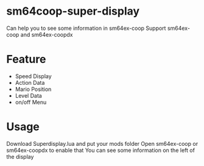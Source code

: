 # sm64coop-super-display
Can help you to see some information in sm64ex-coop
Support sm64ex-coop and sm64ex-coopdx
# Feature
 - Speed Display
 - Action Data
 - Mario Position
 - Level Data
 - on/off Menu
# Usage
Download Superdisplay.lua and put your mods folder
Open sm64ex-coop or sm64ex-coopdx to enable that
You can see some information on the left of the display
